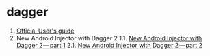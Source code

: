 # dagger

1. [Official User's guide](https://google.github.io/dagger/users-guide)
2. New Android Injector with Dagger 2
  1.1. [New Android Injector with Dagger 2 — part 1](https://medium.com/@iammert/new-android-injector-with-dagger-2-part-1-8baa60152abe)
  2.1. [New Android Injector with Dagger 2 — part 2](https://medium.com/@iammert/new-android-injector-with-dagger-2-part-2-4af05fd783d0)
